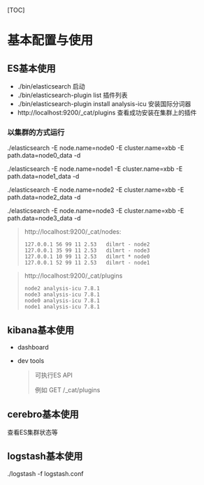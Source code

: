 [TOC]

# 基本配置与使用

## ES基本使用

- ./bin/elasticsearch 启动
- ./bin/elasticsearch-plugin list 插件列表
- ./bin/elasticsearch-plugin install analysis-icu 安装国际分词器
- http://localhost:9200/_cat/plugins 查看成功安装在集群上的插件

### 以集群的方式运行

./elasticsearch -E node.name=node0 -E cluster.name=xbb -E path.data=node0_data -d

./elasticsearch -E node.name=node1 -E cluster.name=xbb -E path.data=node1_data -d

./elasticsearch -E node.name=node2 -E cluster.name=xbb -E path.data=node2_data -d

./elasticsearch -E node.name=node3 -E cluster.name=xbb -E path.data=node3_data -d

> http://localhost:9200/_cat/nodes:
>
> ```
> 127.0.0.1 56 99 11 2.53   dilmrt - node2
> 127.0.0.1 35 99 11 2.53   dilmrt - node3
> 127.0.0.1 10 99 11 2.53   dilmrt * node0
> 127.0.0.1 52 99 11 2.53   dilmrt - node1
> ```

> http://localhost:9200/_cat/plugins
>
> ```
> node2 analysis-icu 7.8.1
> node3 analysis-icu 7.8.1
> node0 analysis-icu 7.8.1
> node1 analysis-icu 7.8.1
> ```

## kibana基本使用

- dashboard

- dev tools 

  > 可执行ES API
  >
  > 例如 GET /_cat/plugins

## cerebro基本使用

查看ES集群状态等

## logstash基本使用

./logstash -f logstash.conf
